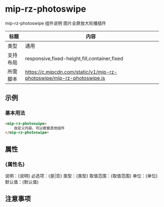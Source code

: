 # mip-rz-photoswipe

mip-rz-photoswipe 组件说明
图片全屏放大轮播插件

标题|内容
----|----
类型|通用
支持布局|responsive,fixed-height,fill,container,fixed
所需脚本|https://c.mipcdn.com/static/v1/mip-rz-photoswipe/mip-rz-photoswipe.js

## 示例

### 基本用法
```html
<mip-rz-photoswipe>
    自定义内容，可以嵌套其他组件
</mip-rz-photoswipe>
```

## 属性

### {属性名}

说明：{说明}
必选项：{是|否}
类型：{类型}
取值范围：{取值范围}
单位：{单位}
默认值：{默认值}

## 注意事项

